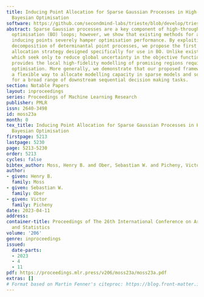 ```yaml
---
title: Inducing Point Allocation for Sparse Gaussian Processes in High-Throughput
  Bayesian Optimisation
software: https://github.com/secondmind-labs/trieste/blob/develop/trieste/models/gpflow/inducing_point_selectors.py
abstract: Sparse Gaussian processes are a key component of high-throughput Bayesian
  optimisation (BO) loops; however, we show that existing methods for allocating their
  inducing points severely hamper optimisation performance. By exploiting the quality-diversity
  decomposition of determinantal point processes, we propose the first inducing point
  allocation strategy designed specifically for use in BO. Unlike existing methods
  which seek only to reduce global uncertainty in the objective function, our approach
  provides the local high-fidelity modelling of promising regions required for precise
  optimisation. More generally, we demonstrate that our proposed framework provides
  a flexible way to allocate modelling capacity in sparse models and so is suitable
  for a broad range of downstream sequential decision making tasks.
section: Notable Papers
layout: inproceedings
series: Proceedings of Machine Learning Research
publisher: PMLR
issn: 2640-3498
id: moss23a
month: 0
tex_title: Inducing Point Allocation for Sparse Gaussian Processes in High-Throughput
  Bayesian Optimisation
firstpage: 5213
lastpage: 5230
page: 5213-5230
order: 5213
cycles: false
bibtex_author: Moss, Henry B. and Ober, Sebastian W. and Picheny, Victor
author:
- given: Henry B.
  family: Moss
- given: Sebastian W.
  family: Ober
- given: Victor
  family: Picheny
date: 2023-04-11
address:
container-title: Proceedings of The 26th International Conference on Artificial Intelligence
  and Statistics
volume: '206'
genre: inproceedings
issued:
  date-parts:
  - 2023
  - 4
  - 11
pdf: https://proceedings.mlr.press/v206/moss23a/moss23a.pdf
extras: []
# Format based on Martin Fenner's citeproc: https://blog.front-matter.io/posts/citeproc-yaml-for-bibliographies/
---
```

